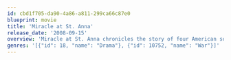 ```yaml
---
id: cbd1f705-da90-4a86-a811-299ca66c87e0
blueprint: movie
title: 'Miracle at St. Anna'
release_date: '2008-09-15'
overview: 'Miracle at St. Anna chronicles the story of four American soldiers who are members of the all-black 92nd "Buffalo Soldier" Division stationed in Tuscany, Italy during World War II.'
genres: '[{"id": 18, "name": "Drama"}, {"id": 10752, "name": "War"}]'
---
```

